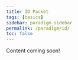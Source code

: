 ```yaml
---
title: ID Packet
tags: [basics]
sidebar: paradigm_sidebar
permalink: /paradigm/id/
toc: false
---
```


Content coming soon!
